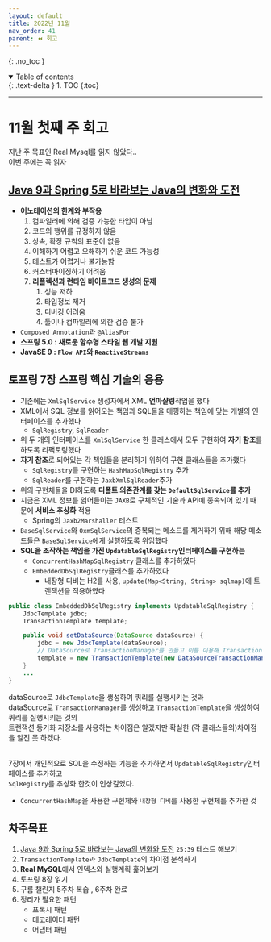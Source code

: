 ```yaml
---
layout: default
title: 2022년 11월
nav_order: 41
parent: ⏪ 회고
---
```

{: .no_toc }

<details open markdown="block">
  <summary>
    Table of contents
  </summary>
  {: .text-delta }
1. TOC
{:toc}
</details>

---

# **11월 첫째 주 회고**

지난 주 목표인 Real Mysql를 읽지 않았다..<br>
이번 주에는 꼭 읽자

## [Java 9과 Spring 5로 바라보는 Java의 변화와 도전](https://www.youtube.com/watch?v=BFjrmj4p3_Y&t=781s&ab_channel=OracleKorea)

- **어노테이션의 한계와 부작용**
    1. 컴파일러에 의해 검증 가능한 타입이 아님
    2. 코드의 행위를 규정하지 않음
    3. 상속, 확장 규칙의 표준이 없음
    4. 이해하기 어렵고 오해하기 쉬운 코드 가능성
    5. 테스트가 어렵거나 불가능함
    6. 커스터마이징하기 어려움
    7. **리플렉션과 런타임 바이트코드 생성의 문제**
        1. 성능 저하
        2. 타입정보 제거
        3. 디버깅 어려움
        4. 툴이나 컴파일러에 의한 검증 불가 
- `Composed Annotation`과 `@AliasFor`
- **스프링 5.0 : 새로운 함수형 스타일 웹 개발 지원**
- **JavaSE 9 : `Flow API`와 `ReactiveStreams`**


## 토프링 7장 스프링 핵심 기술의 응용

- 기존에는 `XmlSqlService` 생성자에서 XML **언마샬링**작업을 했다
- XML에서 SQL 정보를 읽어오는 책임과 SQL들을 매핑하는 책임에 맞는 개별의 인터페이스를 추가했다
  - `SqlRegistry`, `SqlReader`
- 위 두 개의 인터페이스를 `XmlSqlService` 한 클래스에서 모두 구현하여 **자기 참조**를 하도록 리팩토링했다
- **자기 참조**로 되어있는 각 책임들을 분리하기 위하여 구현 클래스들을 추가했다 
  - `SqlRegistry`를 구현하는 `HashMapSqlRegistry` 추가
  - `SqlReader`를 구현하는 `JaxbXmlSqlReader`추가
- 위의 구현체들을 DI하도록 **디폴트 의존관계를 갖는 `DefaultSqlService`를 추가**
- 지금은 XML 정보를 읽어들이는 `JAXB`로 구체적인 기술과 API에 종속되어 있기 때문에 **서비스 추상화** 적용
  -  Spring의 `Jaxb2Marshaller` 테스트
- `BaseSqlService`와 `OxmSqlService`의 중복되는 메소드를 제거하기 위해 해당 메소드들은 `BaseSqlService`에게 실행하도록 위임했다
- **SQL을 조작하는 책임을 가진 `UpdatableSqlRegistry`인터페이스를 구현하는** 
  - `ConcurrentHashMapSqlRegistry` 클래스를 추가하였다
  - `EmbeddedDbSqlRegistry`클래스를 추가하였다
    - 내장형 디비는 H2를 사용, `update(Map<String, String> sqlmap)`에 트랜잭션을 적용하였다

```java
public class EmbeddedDbSqlRegistry implements UpdatableSqlRegistry {
    JdbcTemplate jdbc;
    TransactionTemplate template;

    public void setDataSource(DataSource dataSource) {
        jdbc = new JdbcTemplate(dataSource);
        // DataSource로 TransactionManager를 만들고 이를 이용해 TransactionTemplate을 생성한다.
        template = new TransactionTemplate(new DataSourceTransactionManager(dataSource));
    }
    ...
}
```

dataSource로 `JdbcTemplate`을 생성하여 쿼리를 실행시키는 것과 <br>
dataSource로 `TransactionManager`를 생성하고 `TransactionTemplate`을 생성하여 쿼리를 실행시키는 것의<br>
트랜잭션 동기화 저장소를 사용하는 차이점은 알겠지만 확실한 (각 클래스들의)차이점을 알진 못 하겠다.<br>
<br>

7장에서 개인적으로 SQL을 수정하는 기능을 추가하면서 `UpdatableSqlRegistry`인터페이스를 추가하고<br>
`SqlRegistry`를 추상화 한것이 인상깊었다.
- `ConcurrentHashMap`을 사용한 구현체와 `내장형 디비`를 사용한 구현체를 추가한 것

## 차주목표

1. [Java 9과 Spring 5로 바라보는 Java의 변화와 도전](https://www.youtube.com/watch?v=BFjrmj4p3_Y&t=781s&ab_channel=OracleKorea) `25:39` 테스트 해보기
2. `TransactionTemplate`과 `JdbcTemplate`의 차이점 분석하기
3. **Real MySQL**에서 인덱스와 실행계획 훑어보기
4. 토프링 8장 읽기
5. 구름 챌린지 5주차 복습 , 6주차 완료
6. 정리가 필요한 패턴
   - 프록시 패턴
   - 데코레이터 패턴
   - 어댑터 패턴
